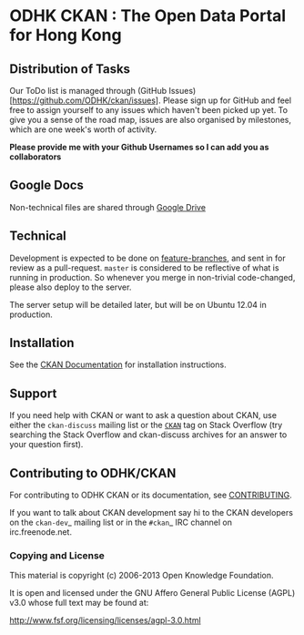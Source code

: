 # ODHK CKAN : The Open Data Portal for Hong Kong

## Distribution of Tasks

Our ToDo list is managed through (GitHub Issues)[https://github.com/ODHK/ckan/issues]. Please sign up for GitHub and feel free to assign yourself to any issues which haven't been picked up yet. To give you a sense of the road map, issues are also organised by milestones, which are one week's worth of activity.

**Please provide me with your Github Usernames so I can add you as collaborators**

## Google Docs

Non-technical files are shared through [Google Drive](https://drive.google.com/folderview?id=0By1PpmUMozGfTXZvalAybXp3Ulk&usp=sharing)

## Technical

Development is expected to be done on [feature-branches](https://drive.google.com/folderview?id=0By1PpmUMozGfTXZvalAybXp3Ulk&usp=sharing), and sent in for review as a pull-request. `master` is considered to be reflective of what is running in production. So whenever you merge in non-trivial code-changed, please also deploy to the server.

The server setup will be detailed later, but will be on Ubuntu 12.04 in production.

## Installation

See the [CKAN Documentation](http://docs.ckan.org) for installation instructions.

## Support

If you need help with CKAN or want to ask a question about CKAN, use either the `ckan-discuss` mailing list or the [`CKAN`](http://stackoverflow.com/questions/tagged/ckan) tag on Stack Overflow (try searching the Stack Overflow and ckan-discuss archives for an answer to your question first).

## Contributing to ODHK/CKAN

For contributing to ODHK CKAN or its documentation, see [CONTRIBUTING](https://github.com/odhk/ckan/blob/master/CONTRIBUTING.rst).

If you want to talk about CKAN development say hi to the CKAN developers on the `ckan-dev`_ mailing list or in the `#ckan`_ IRC channel on irc.freenode.net.


### Copying and License

This material is copyright (c) 2006-2013 Open Knowledge Foundation.

It is open and licensed under the GNU Affero General Public License (AGPL) v3.0 whose full text may be found at:

http://www.fsf.org/licensing/licenses/agpl-3.0.html
